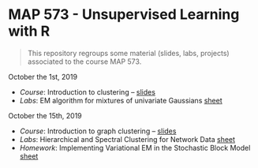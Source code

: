 MAP 573 - Unsupervised Learning with R
================

> This repository regroups some material (slides, labs, projects)
> associated to the course MAP 573.

<!-- ## Schedule (tentative) -->

October the 1st, 2019

  - *Course*: Introduction to clustering –
    [slides](https://github.com/jchiquet/CourseUnsupervisedLearningX/raw/master/slides/DataClustering/DataClustering.pdf)
  - *Labs*: EM algorithm for mixtures of univariate Gaussians
    [sheet](https://github.com/jchiquet/CourseUnsupervisedLearningX/raw/master/labs/MixtureModelsEM/tuto_mixtureModelsEM.pdf)

October the 15th, 2019

  - *Course*: Introduction to graph clustering –
    [slides](https://github.com/jchiquet/CourseUnsupervisedLearningX/raw/master/slides/GraphClustering/GraphClustering.pdf)
  - *Labs*: Hierarchical and Spectral Clustering for Network Data
    [sheet](https://github.com/jchiquet/CourseUnsupervisedLearningX/raw/master/labs/GraphPartitioning//tuto_GraphPartitioning.pdf)
  - *Homework*: Implementing Variational EM in the Stochastic Block
    Model
    [sheet](https://github.com/jchiquet/CourseUnsupervisedLearningX/raw/master/Homework/Homework.pdf)

<!-- ### Statistical Models for Networks Data: SBM part 1 -->

<!-- November the 15th, 2018 -->

<!--   - *Course*: Mixture Models, EM algorithm - ### Unsupervised Learning: Clustering
[slides](https://github.com/jchiquet/CourseStatNetwork/raw/master/slides/GraphModel/GraphModels.pdf) -->

<!--   - *Tutorial*: Reminder on mixture models [sheet](https://github.com/jchiquet/CourseStatNetwork/raw/master/practicals/MixtureModelsEM/tuto_mixtureModelsEM.pdf) -->

<!-- [hints](https://github.com/jchiquet/CourseStatNetwork/raw/master/practicals/MixtureModelsEM/hints.R) -->

<!--   - *Correction*: [full algorithm in R](https://github.com/jchiquet/CourseStatNetwork/raw/master/practicals/MixtureModelsEM/full_EM.R) and  -->

<!-- [detailed correction](https://github.com/jchiquet/CourseStatNetwork/raw/master/practicals/MixtureModelsEM/tuto_mixtureModelsEM_corr.pdf) -->

<!-- ### Statistical Models for Networks Data: SBM part 2 -->

<!--   - *Course*: Variational EM algorithm, Stochastic Block Model - [slides](https://github.com/jchiquet/CourseStatNetwork/raw/master/slides/GraphModel/GraphModels.pdf) -->

<!--   - *Tutorial*: Stochastic Block Model and variational inference [sheet](https://github.com/jchiquet/CourseStatNetwork/raw/master/practicals/GraphModels/tuto_GraphModels.pdf) -->

<!-- November the 22th, 2018 -->

<!-- ## Computer requirements -->

<!-- You need to have a recent version of [Rstudio](https://www.rstudio.com/products/rstudio/download/) installed with [R](https://cran.r-project.org) >= 3.5.1 and the following packages installed: -->

<!-- ### Basic packages for R extensions -->

<!-- ```{r other packages, eval = FALSE} -->

<!-- install.packages("devtools") -->

<!-- install.packages("knitr") -->

<!-- install.packages("rmarkdown") -->

<!-- install.packages("aricode") -->

<!-- install.packages("Matrix") -->

<!-- ``` -->

<!-- ### Packages for graph manipulation -->

<!-- ```{r graph packages, eval = FALSE} -->

<!-- install.packages("igraph") -->

<!-- install.packages("sna") -->

<!-- install.packages("network") -->

<!-- ``` -->

<!-- ### Packages for stochastic block models -->

<!-- ```{r SBM packages, eval = FALSE} -->

<!-- install.packages("blockmodels") -->

<!-- install.packages("mixer") ## you must install from source -->

<!-- ``` -->

<!-- ### Packages for fancy plotting -->

<!-- ```{r tidy packages, eval = FALSE} -->

<!-- install.packages("tidyverse") -->

<!-- install.packages("ggraph") -->

<!-- ``` -->

<!-- ## Evaluation and Projects: extension of the stochastic block model -->

<!--   - *Projects are here*: [subjects](https://github.com/jchiquet/CourseStatNetwork/raw/master/projects/projects.pdf) -->

<!-- Subjects of the projects will be discussed on the 22th of November.  -->

<!-- Evaluation of the module will be made based on 1) a report (less than 10 pages in English) and 2) A 15 talks presenting your project and 3) the reports sent at the end of each tutorial. -->

<!-- ## References  -->

<!-- * [Rstudio cheat sheets](https://www.rstudio.com/resources/cheatsheets/) -->

<!-- Some book (not freely available, sorry) -->

<!-- * [Statistical Analysis of Network Data: Methods and Models, by Eric D. Kolaczyk](https://books.google.fr/books?id=Q-GNLsqq7QwC&source=gbs_book_similarbooks) -->

<!-- * [Statistical Analysis of Network Data with R, by Eric D. Kolaczyk, Gábor Csárdi](https://books.google.fr/books?id=cNMhBAAAQBAJ&source=gbs_navlinks_s) -->

<!-- * Bishop, C. (2000). Introduction to graphical modelling, 2nd edn. Springer, New York. -->

<!-- * Højsgaard, S., Edwards , D., Lauritzen, S. (2012). Graphical Models with R. Springer,  New York. -->

<!-- Some material online  -->

<!-- * [Eric D. Kolazcyk's course slides](http://math.bu.edu/ness12/ness2012-shortcourse-kolaczyk.pdf) -->

<!-- * [Catherine Matias's course page (in French)](http://cmatias.perso.math.cnrs.fr/Cours_Graphes.html) -->
